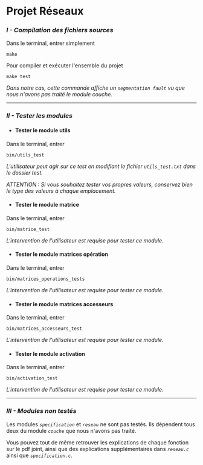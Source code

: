 # __Projet Réseaux__


### *I - Compilation des fichiers sources*



Dans le terminal, entrer simplement 

    make

Pour compiler et exécuter l'ensemble du projet

    make test
    
*Dans notre cas, cette commande affiche un `segmentation fault` vu que nous n'avons pas traité le module couche.*

-------

### *II - Tester les modules*



   * #### Tester le module utils

Dans le terminal, entrer

    bin/utils_test

*L'utilisateur peut agir sur ce test en modifiant le fichier `utils_test.txt` dans le dossier test.*

*ATTENTION : Si vous souhaitez tester vos propres valeurs, conservez bien le type des valeurs à chaque emplacement.*


   * #### Tester le module matrice

Dans le terminal, entrer

    bin/matrice_test 
    
*L'intervention de l'utilisateur est requise pour tester ce module.*


   * #### Tester le module matrices opération

Dans le terminal, entrer

    bin/matrices_operations_tests

*L'intervention de l'utilisateur est requise pour tester ce module.*


   * #### Tester le module matrices accesseurs

Dans le terminal, entrer

    bin/matrices_accesseurs_test

*L'intervention de l'utilisateur est requise pour tester ce module.*


   * #### Tester le module activation
    
Dans le terminal, entrer

    bin/activation_test
    
*L'intervention de l'utilisateur est requise pour tester ce module.*
    
    
    
------

### *III - Modules non testés*

    
Les modules *`specification`* et *`reseau`* ne sont pas testés. Ils dépendent tous deux du module *`couche`* que nous n'avons pas traité.

Vous pouvez tout de même retrouver les explications de chaque fonction sur le pdf joint, ainsi que des explications supplémentaires dans *`reseau.c`* ainsi que *`specification.c`*.
    
    
    
    
    
    
    
    
    
    
 
